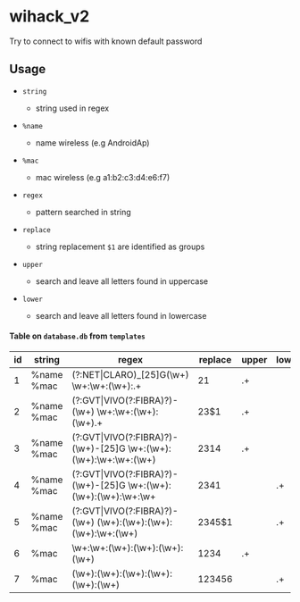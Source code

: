 # wihack_v2
Try to connect to wifis with known default password

## Usage

- `string`
  - string used in regex

- `%name`
  - name wireless (e.g AndroidAp)

- `%mac`
  - mac wireless (e.g a1:b2:c3:d4:e6:f7)

- `regex`
  - pattern searched in string

- `replace`
  - string replacement `$1` are identified as groups

- `upper`
  - search and leave all letters found in uppercase

- `lower`
  - search and leave all letters found in lowercase

#### Table on `database.db` from `templates`

| **id** | **string** | **regex**                                                                                       | **replace**  | **upper** | **lower** |
|--------|------------|-------------------------------------------------------------------------------------------------|--------------|-----------|-----------|
| 1      | %name %mac | \(?:NET\|CLARO\)\_\[25\]G\(\\w\+\) \\w\+:\\w\+:\(\\w\+\):\.\+                                   | $2$1         | \.\+      |           |
| 2      | %name %mac | \(?:GVT\|VIVO\(?:FIBRA\)?\)\-\(\\w\+\) \\w\+:\\w\+:\(\\w\+\):\(\\w\+\)\.\+                      | $2$3$1       | \.\+      |           |
| 3      | %name %mac | \(?:GVT\|VIVO\(?:FIBRA\)?\)\-\(\\w\+\)\-\[25\]G \\w\+:\(\\w\+\):\(\\w\+\):\\w\+:\\w\+:\(\\w\+\) | $2$3$1$4     | \.\+      |           |
| 4      | %name %mac | \(?:GVT\|VIVO\(?:FIBRA\)?\)\-\(\\w\+\)\-\[25\]G \\w\+:\(\\w\+\):\(\\w\+\):\(\\w\+\):\\w\+:\\w\+ | $2$3$4$1     |           | \.\+      |
| 5      | %name %mac | \(?:GVT\|VIVO\(?:FIBRA\)?\)\-\(\\w\+\) \(\\w\+\):\(\\w\+\):\(\\w\+\):\(\\w\+\):\\w\+:\(\\w\+\)  | $2$3$4$5$1   |           | \.\+      |
| 6      | %mac       | \\w\+:\\w\+:\(\\w\+\):\(\\w\+\):\(\\w\+\):\(\\w\+\)                                             | $1$2$3$4     | \.\+      |           |
| 7      | %mac       | \(\\w\+\):\(\\w\+\):\(\\w\+\):\(\\w\+\):\(\\w\+\):\(\\w\+\)                                     | $1$2$3$4$5$6 |           | \.\+      |
